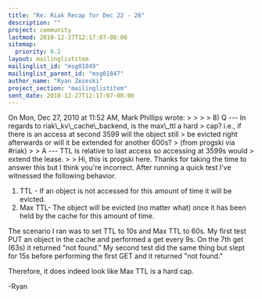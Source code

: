 ```yaml
---
title: "Re: Riak Recap for Dec 22 - 26"
description: ""
project: community
lastmod: 2010-12-27T12:17:07-08:00
sitemap:
  priority: 0.2
layout: mailinglistitem
mailinglist_id: "msg01849"
mailinglist_parent_id: "msg01847"
author_name: "Ryan Zezeski"
project_section: "mailinglistitem"
sent_date: 2010-12-27T12:17:07-08:00
---
```



On Mon, Dec 27, 2010 at 11:52 AM, Mark Phillips  wrote:
&gt;
&gt;
&gt;
&gt; 8) Q --- In regards to riak\\_kv\\_cache\\_backend, is the max\\_ttl a hard
&gt; cap? i.e., if there is an access at second 3599 will the object still
&gt; be evicted right afterwards or will it be extended for another 600s?
&gt; (from progski via #riak)
&gt;
&gt; A --- TTL is relative to last access so accessing at 3599s would
&gt; extend the lease.
&gt;
&gt;
Hi, this is progski here. Thanks for taking the time to answer this but I
think you're incorrect. After running a quick test I've witnessed the
following behavior.

1) TTL - If an object is not accessed for this amount of time it will be
evicted.
2) Max TTL- The object will be evicted (no matter what) once it has been
held by the cache for this amount of time.

The scenario I ran was to set TTL to 10s and Max TTL to 60s. My first test
PUT an object in the cache and performed a get every 9s. On the 7th get
(63s) it returned "not found." My second test did the same thing but slept
for 15s before performing the first GET and it returned "not found."

Therefore, it does indeed look like Max TTL is a hard cap.

-Ryan
